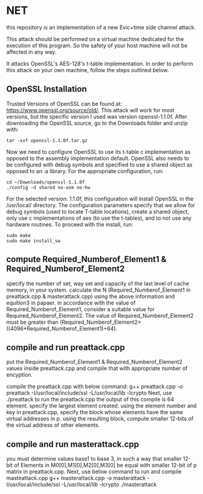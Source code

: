 # NET
this repository is an implementation of a new Evic+time side channel attack. 

This attack should be performed on a virtual machine dedicated for the execution of this program. So the safety of your
host machine will not be affected in any way.

It attacks OpenSSL's AES-128's t-table implementation. In order to perform this attack on your own machine,
follow the steps outlined below.

## OpenSSL Installation

Trusted Versions of OpenSSL can be found at: https://www.openssl.org/source/old/. This attack will work for most
versions, but the specific version I used was version openssl-1.1.0f. After downloading the OpenSSL source, go to
the Downloads folder and unzip with:

    tar -xvf openssl-1.1.0f.tar.gz

Now we need to configure OpenSSL to use its t-table c implementation as opposed to the assembly implementation default.
OpenSSL also needs to be configured with debug symbols and specified to use a shared object as opposed to an .a library.
For the appropriate configuration, run:

    cd ~/Downloads/openssl-1.1.0f
    ./config -d shared no-asm no-hw
    
For the selected version: 1.1.0f, this configuration will install OpenSSL in the /usr/local/ directory. The configuration parameters specify
that we allow for debug symbols (used to locate T-table locations), create a shared object, only use c implementations of aes
(to use the t-tables), and to not use any hardware routines. To proceed with the install, run:

    sudo make
    sudo make install_sw
## compute Required_Numberof_Element1 & Required_Numberof_Element2
specify the number of set, way set and capacity of the last level of cache memory, in your system.
calculate the N (Required_Numberof_Element1 in preattack.cpp & masterattack.cpp) using the above information and equition3 in papaer.
in accordance with the value of Required_Numberof_Element1, consider a suitable value for Required_Numberof_Element2. The value of Required_Numberof_Element2 must be greater than (Required_Numberof_Element2>((4096*Required_Numberof_Element1)+64).
## compile and run preattack.cpp
put the Required_Numberof_Element1 & Required_Numberof_Element2 values inside preattack.cpp and compile that with appropriate number of encyption.

compile the preattack.cpp with below command:
g++ preattack.cpp -o preattack -I/usr/local/include/ssl -L/usr/local/lib -lcrypto
Next, use ./preattack to run the preattack.cpp
the output of this compile is 64 element.
specify the largest element created. using the element number and key in preattack.cpp, specify the block whose elements have the same virtual addresses in p. using the resulting block, compute smaller 12-bits of the virtual address of other elements.

## compile and run masterattack.cpp 
you must determine values base1 to base 3, in such a way that smaller 12-bit of Elements in M0[0],M1[0],M2[0],M3[0] be equal with smaller 12-bit of p matrix in preattack.cpp. 
Next, use below command to run and compile masteattack.cpp
g++ masterattack.cpp -o masterattack -I/usr/local/include/ssl -L/usr/local/lib -lcrypto
./masterattack





